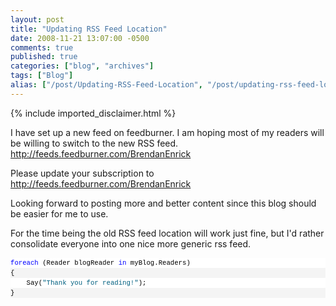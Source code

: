 ```yaml
---
layout: post
title: "Updating RSS Feed Location"
date: 2008-11-21 13:07:00 -0500
comments: true
published: true
categories: ["blog", "archives"]
tags: ["Blog"]
alias: ["/post/Updating-RSS-Feed-Location", "/post/updating-rss-feed-location"]
---
```

<!-- more -->
{% include imported_disclaimer.html %}
<p>I have set up a new feed on feedburner. I am hoping most of my readers will be willing to switch to the new RSS feed. <a title="http://feeds.feedburner.com/BrendanEnrick" href="http://feeds.feedburner.com/BrendanEnrick">http://feeds.feedburner.com/BrendanEnrick</a></p>
<p>Please update your subscription to <a title="http://feeds.feedburner.com/BrendanEnrick" href="http://feeds.feedburner.com/BrendanEnrick">http://feeds.feedburner.com/BrendanEnrick</a></p>
<p>Looking forward to posting more and better content since this blog should be easier for me to use.</p>
<p>For the time being the old RSS feed location will work just fine, but I'd rather consolidate everyone into one nice more generic rss feed.</p>
<div>
<div style="font-size: 8pt; overflow: visible; width: 100%; color: black; line-height: 12pt; font-family: consolas, 'Courier New', courier, monospace; background-color: #f4f4f4; border-style: none; padding: 0px;">
<pre style="font-size: 8pt; margin: 0em; overflow: visible; width: 100%; color: black; line-height: 12pt; font-family: consolas, 'Courier New', courier, monospace; background-color: white; border-style: none; padding: 0px;"><span style="color: #0000ff">foreach</span> (Reader blogReader <span style="color: #0000ff">in</span> myBlog.Readers)</pre>
<pre style="font-size: 8pt; margin: 0em; overflow: visible; width: 100%; color: black; line-height: 12pt; font-family: consolas, 'Courier New', courier, monospace; background-color: #f4f4f4; border-style: none; padding: 0px;">{</pre>
<pre style="font-size: 8pt; margin: 0em; overflow: visible; width: 100%; color: black; line-height: 12pt; font-family: consolas, 'Courier New', courier, monospace; background-color: white; border-style: none; padding: 0px;">    Say(<span style="color: #006080">"Thank you for reading!"</span>);</pre>
<pre style="font-size: 8pt; margin: 0em; overflow: visible; width: 100%; color: black; line-height: 12pt; font-family: consolas, 'Courier New', courier, monospace; background-color: #f4f4f4; border-style: none; padding: 0px;">}</pre>
</div>
</div>
